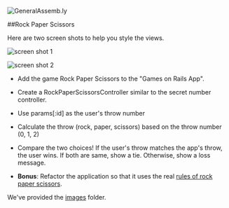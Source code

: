 ![GeneralAssemb.ly](http://studio.generalassemb.ly/GA_Slide_Assets/Exercise_icon_md.png)

##Rock Paper Scissors

Here are two screen shots to help you style the views.

![screen shot 1](../../assets/rails/lesson_8_final_screen_shot.png)

![screen shot 2](../../assets/rails/throw_choice.png)

*	Add the game Rock Paper Scissors to the "Games on Rails App".

*	Create a RockPaperScissorsController similar to the secret number controller.

*	Use params[:id] as the user's throw number

*	Calculate the throw (rock, paper, scissors) based on the throw number (0, 1, 2)

*	Compare the two choices! If the user's throw matches the app's throw, the user wins. If both are same, show a tie. Otherwise, show a loss message.

*	__Bonus__: Refactor the application so that it uses the real [rules of rock paper scissors](http://en.wikipedia.org/wiki/Rock-paper-scissors).


We've provided the [images](images/) folder.
